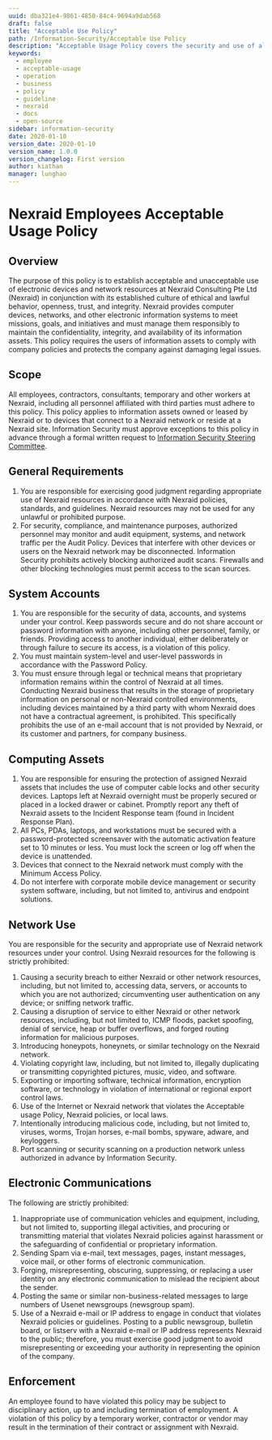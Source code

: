 ```yaml
---
uuid: dba321e4-9861-4850-84c4-9694a9dab568
draft: false
title: "Acceptable Use Policy"
path: /Information-Security/Acceptable Use Policy
description: "Acceptable Usage Policy covers the security and use of all information and IT equipment. It also includes the use of email, internet, voice and mobile IT equipment."
keywords: 
  - employee
  - acceptable-usage
  - operation
  - business
  - policy
  - guideline
  - nexraid
  - docs
  - open-source
sidebar: information-security
date: 2020-01-10
version_date: 2020-01-10
version_name: 1.0.0
version_changelog: First version
author: kiathan
manager: lunghao
---
```


# Nexraid Employees Acceptable Usage Policy

## Overview
The purpose of this policy is to establish acceptable and unacceptable use of electronic devices and network resources at Nexraid Consulting Pte Ltd (Nexraid) in conjunction with its established culture of ethical and lawful behavior, openness, trust, and integrity.  Nexraid provides computer devices, networks, and other electronic information systems to meet missions, goals, and initiatives and must manage them responsibly to maintain the confidentiality, integrity, and availability of its information assets. This policy requires the users of information assets to comply with company policies and protects the company against damaging legal issues.

## Scope
All employees, contractors, consultants, temporary and other workers at Nexraid, including all personnel affiliated with third parties must adhere to this policy. This policy applies to information assets owned or leased by Nexraid or to devices that connect to a Nexraid network or reside at a Nexraid site. Information Security must approve exceptions to this policy in advance through a formal written request to [Information Security Steering Committee](https://docs.nexraid.com/Information-Security/Information-Security-Steering-Committee).


## General Requirements
1. You are responsible for exercising good judgment regarding appropriate use of Nexraid resources in accordance with Nexraid policies, standards, and guidelines. Nexraid resources may not be used for any unlawful or prohibited purpose. 
2. For security, compliance, and maintenance purposes, authorized personnel may monitor and audit equipment, systems, and network traffic per the Audit Policy. Devices that interfere with other devices or users on the Nexraid network may be disconnected. Information Security prohibits actively blocking authorized audit scans. Firewalls and other blocking technologies must permit access to the scan sources. 


## System Accounts
1. You are responsible for the security of data, accounts, and systems under your control. Keep passwords secure and do not share account or password information with anyone, including other personnel, family, or friends. Providing access to another individual, either deliberately or through failure to secure its access, is a violation of this policy.
2. You must maintain system-level and user-level passwords in accordance with the Password Policy. 
3. You must ensure through legal or technical means that proprietary information remains within the control of Nexraid at all times. Conducting Nexraid business that results in the storage of proprietary information on personal or non-Nexraid controlled environments, including devices maintained by a third party with whom Nexraid does not have a contractual agreement, is prohibited. This specifically prohibits the use of an e-mail account that is not provided by Nexraid, or its customer and partners, for company business.  


## Computing Assets
1. You are responsible for ensuring the protection of assigned Nexraid assets that includes the use of computer cable locks and other security devices. Laptops left at Nexraid overnight must be properly secured or placed in a locked drawer or cabinet. Promptly report any theft of Nexraid assets to the Incident Response team (found in Incident Response Plan).
2. All PCs, PDAs, laptops, and workstations must be secured with a password-protected screensaver with the automatic activation feature set to 10 minutes or less. You must lock the screen or log off when the device is unattended.
3. Devices that connect to the Nexraid network must comply with the Minimum Access Policy.
4. Do not interfere with corporate mobile device management or security system software, including, but not limited to, antivirus and endpoint solutions.

## Network Use
You are responsible for the security and appropriate use of Nexraid network resources under your control. Using Nexraid resources for the following is strictly prohibited:
1. Causing a security breach to either Nexraid or other network resources, including, but not limited to, accessing data, servers, or accounts to which you are not authorized; circumventing user authentication on any device; or sniffing network traffic.
2. Causing a disruption of service to either Nexraid or other network resources, including, but not limited to, ICMP floods, packet spoofing, denial of service, heap or buffer overflows, and forged routing information for malicious purposes.
3. Introducing honeypots, honeynets, or similar technology on the Nexraid network.
4. Violating copyright law, including, but not limited to, illegally duplicating or transmitting copyrighted pictures, music, video, and software. 
5. Exporting or importing software, technical information, encryption software, or technology in violation of international or regional export control laws. 
6. Use of the Internet or Nexraid network that violates the Acceptable usage Policy, Nexraid policies, or local laws.  
7. Intentionally introducing malicious code, including, but not limited to, viruses, worms, Trojan horses, e-mail bombs, spyware, adware, and keyloggers. 
8. Port scanning or security scanning on a production network unless authorized in advance by Information Security.


## Electronic Communications
The following are strictly prohibited:
1. Inappropriate use of communication vehicles and equipment, including, but not limited to, supporting illegal activities, and procuring or transmitting material that violates Nexraid policies against harassment or the safeguarding of confidential or proprietary information. 
2. Sending Spam via e-mail, text messages, pages, instant messages, voice mail, or other forms of electronic communication.  
3. Forging, misrepresenting, obscuring, suppressing, or replacing a user identity on any electronic communication to mislead the recipient about the sender. 
4. Posting the same or similar non-business-related messages to large numbers of Usenet newsgroups (newsgroup spam).
5. Use of a Nexraid e-mail or IP address to engage in conduct that violates Nexraid policies or guidelines. Posting to a public newsgroup, bulletin board, or listserv with a Nexraid e-mail or IP address represents Nexraid to the public; therefore, you must exercise good judgment to avoid misrepresenting or exceeding your authority in representing the opinion of the company. 


## Enforcement
An employee found to have violated this policy may be subject to disciplinary action, up to and including termination of employment. A violation of this policy by a temporary worker, contractor or vendor may result in the termination of their contract or assignment with Nexraid.
